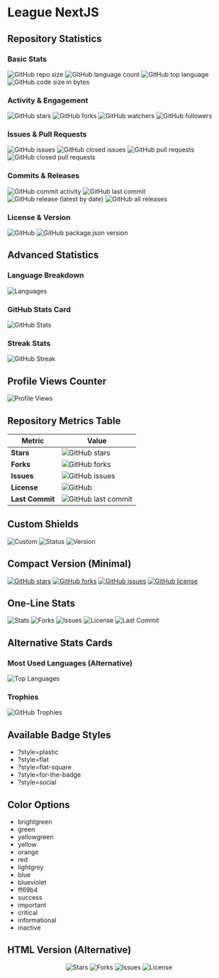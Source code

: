 # League NextJS

## Repository Statistics

### Basic Stats
![GitHub repo size](https://img.shields.io/github/repo-size/rihts-4/league-nextjs)
![GitHub language count](https://img.shields.io/github/languages/count/rihts-4/league-nextjs)
![GitHub top language](https://img.shields.io/github/languages/top/rihts-4/league-nextjs)
![GitHub code size in bytes](https://img.shields.io/github/languages/code-size/rihts-4/league-nextjs)

### Activity & Engagement
![GitHub stars](https://img.shields.io/github/stars/rihts-4/league-nextjs?style=social)
![GitHub forks](https://img.shields.io/github/forks/rihts-4/league-nextjs?style=social)
![GitHub watchers](https://img.shields.io/github/watchers/rihts-4/league-nextjs?style=social)
![GitHub followers](https://img.shields.io/github/followers/rihts-4?style=social)

### Issues & Pull Requests
![GitHub issues](https://img.shields.io/github/issues/rihts-4/league-nextjs)
![GitHub closed issues](https://img.shields.io/github/issues-closed/rihts-4/league-nextjs)
![GitHub pull requests](https://img.shields.io/github/issues-pr/rihts-4/league-nextjs)
![GitHub closed pull requests](https://img.shields.io/github/issues-pr-closed/rihts-4/league-nextjs)

### Commits & Releases
![GitHub commit activity](https://img.shields.io/github/commit-activity/m/rihts-4/league-nextjs)
![GitHub last commit](https://img.shields.io/github/last-commit/rihts-4/league-nextjs)
![GitHub release (latest by date)](https://img.shields.io/github/v/release/rihts-4/league-nextjs)
![GitHub all releases](https://img.shields.io/github/downloads/rihts-4/league-nextjs/total)

### License & Version
![GitHub](https://img.shields.io/github/license/rihts-4/league-nextjs)
![GitHub package.json version](https://img.shields.io/github/package-json/v/rihts-4/league-nextjs)

## Advanced Statistics

### Language Breakdown
![Languages](https://github-readme-stats.vercel.app/api/top-langs/?username=rihts-4&layout=compact&theme=vision-friendly-dark)

### GitHub Stats Card
![GitHub Stats](https://github-readme-stats.vercel.app/api?username=rihts-4&show_icons=true&theme=vision-friendly-dark)

### Streak Stats
![GitHub Streak](https://github-readme-streak-stats.herokuapp.com/?user=rihts-4&theme=dark)

## Profile Views Counter
![Profile Views](https://komarev.com/ghpvc/?username=rihts-4&color=blue)

## Repository Metrics Table

| Metric | Value |
|--------|-------|
| **Stars** | ![GitHub stars](https://img.shields.io/github/stars/rihts-4/league-nextjs) |
| **Forks** | ![GitHub forks](https://img.shields.io/github/forks/rihts-4/league-nextjs) |
| **Issues** | ![GitHub issues](https://img.shields.io/github/issues/rihts-4/league-nextjs) |
| **License** | ![GitHub](https://img.shields.io/github/license/rihts-4/league-nextjs) |
| **Last Commit** | ![GitHub last commit](https://img.shields.io/github/last-commit/rihts-4/league-nextjs) |

## Custom Shields

![Custom](https://img.shields.io/badge/Custom-Badge-brightgreen)
![Status](https://img.shields.io/badge/Status-Active-success)
![Version](https://img.shields.io/badge/Version-1.0.0-blue)

## Compact Version (Minimal)

[![GitHub stars](https://img.shields.io/github/stars/rihts-4/league-nextjs)](https://github.com/rihts-4/league-nextjs/stargazers)
[![GitHub forks](https://img.shields.io/github/forks/rihts-4/league-nextjs)](https://github.com/rihts-4/league-nextjs/network)
[![GitHub issues](https://img.shields.io/github/issues/rihts-4/league-nextjs)](https://github.com/rihts-4/league-nextjs/issues)
[![GitHub license](https://img.shields.io/github/license/rihts-4/league-nextjs)](https://github.com/rihts-4/league-nextjs/blob/main/LICENSE)

## One-Line Stats

![Stats](https://img.shields.io/github/stars/rihts-4/league-nextjs) ![Forks](https://img.shields.io/github/forks/rihts-4/league-nextjs) ![Issues](https://img.shields.io/github/issues/rihts-4/league-nextjs) ![License](https://img.shields.io/github/license/rihts-4/league-nextjs) ![Last Commit](https://img.shields.io/github/last-commit/rihts-4/league-nextjs)

## Alternative Stats Cards

### Most Used Languages (Alternative)
![Top Languages](https://github-readme-stats.vercel.app/api/top-langs/?username=rihts-4&hide=html,css&langs_count=8&layout=compact&theme=dark)

### Trophies
![GitHub Trophies](https://github-profile-trophy.vercel.app/?username=rihts-4&theme=darkhub)

## Available Badge Styles
- ?style=plastic
- ?style=flat
- ?style=flat-square
- ?style=for-the-badge
- ?style=social

## Color Options
- brightgreen
- green
- yellowgreen
- yellow
- orange
- red
- lightgrey
- blue
- blueviolet
- ff69b4
- success
- important
- critical
- informational
- inactive

## HTML Version (Alternative)
<div align="center">
  <img src="https://img.shields.io/github/stars/rihts-4/league-nextjs" alt="Stars"/>
  <img src="https://img.shields.io/github/forks/rihts-4/league-nextjs" alt="Forks"/>
  <img src="https://img.shields.io/github/issues/rihts-4/league-nextjs" alt="Issues"/>
  <img src="https://img.shields.io/github/license/rihts-4/league-nextjs" alt="License"/>
</div>